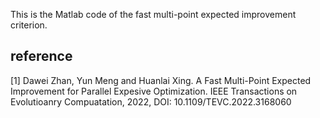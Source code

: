 This is the Matlab code of the fast multi-point expected improvement criterion.


## reference
[1] Dawei Zhan, Yun Meng and Huanlai Xing. A Fast Multi-Point Expected Improvement for Parallel Expesive Optimization. IEEE Transactions on Evolutioanry Compuatation, 2022, DOI: 10.1109/TEVC.2022.3168060
